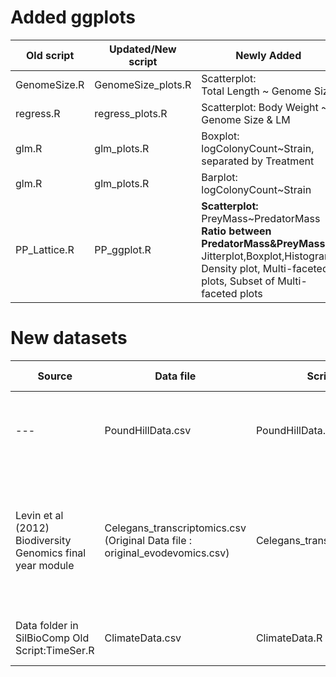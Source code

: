 
# Added ggplots

Old script | Updated/New script | Newly Added | New Plot Name | Old Plot Name | 
--- | --- | --- |---: |---: |
GenomeSize.R | GenomeSize_plots.R | Scatterplot: <br/> Total Length ~ Genome Size | GenomeSize_ggplot.pdf | GenomeSize.pdf | 
regress.R | regress_plots.R | Scatterplot: Body Weight ~ Genome Size & LM | Diagmod_ggplot.pdf | DiagMod.pdf | 
glm.R | glm_plots.R | Boxplot: logColonyCount~Strain, separated by Treatment | PracDataBoxplot.pdf | PracDataBoxplot_ggplot.pdf <br/> PracDataBoxplot_ggplot2.pdf |
glm.R | glm_plots.R | Barplot: logColonyCount~Strain| PracDataBarplot.pdf | PracDataBarplot_ggplot.pdf|
PP_Lattice.R | PP_ggplot.R | **Scatterplot:** PreyMass~PredatorMass <br/>  **Ratio between PredatorMass&PreyMass:** <br/> Jitterplot,Boxplot,Histogram, Density plot, Multi-faceted plots, Subset of Multi-faceted plots| PP_ggplot.pdf <br/> PP_boxplot.pdf <br/> PP_jitterplot.pdf <br/> PP_histogram.pdf <br/> PP_density.pdf <br/> PP_multi.pdf <br/> PP_multisubset.pdf|--- |

# New datasets

Source | Data file | Script | Data Management | Visualisation | Analysis | Comments |
--- | --- |--- |--- |--- |--- |--- |
--- | PoundHillData.csv | PoundHillData.R | melt, tapply, ddply, cbind, for loop, replace values, extract rows| ggplots: PoundHill_ShannonIndexes.pdf PoundHill_SpeciesRichness.pdf | Species Richness, Shannon diversity index | two different methods to calculate Shannon, with and without for loop|
Levin et al (2012) Biodiversity Genomics final year module | Celegans_transcriptomics.csv (Original Data file : original_evodevomics.csv) | Celegans_transcriptomics.R | melt, reshape, extract columns | Celegans_summary.pdf, Celegans_heatmap.pdf | linearmodel and quadraticmodels, creating function and using dlply to iterate function over multiple genes, distance-matrixes | Note: script and data edited from those provided in BGmodule, analysis may be slightly too complicated for undergraduate |
Data folder in SilBioComp Old Script:TimeSer.R | ClimateData.csv  | ClimateData.R | melt, adding a new variable using R | boxplot, facets | simple anova |--- |
